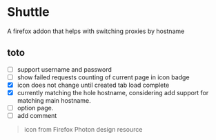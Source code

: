 # Shuttle

A firefox addon that helps with switching proxies by hostname

## toto

- [ ] support username and password
- [ ] show failed requests counting of current page in icon badge
- [x] icon does not change until created tab load complete
- [x] currently matching the hole hostname, considering add support for matching main hostname.
- [ ] option page.
- [ ] add comment

> icon from Firefox Photon design resource
